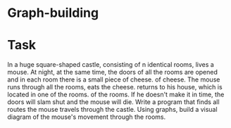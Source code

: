 # Graph-building
# Task
In a huge square-shaped castle, consisting of n identical
rooms, lives a mouse. At night, at the same time, the doors of all the rooms are opened
and in each room there is a small piece of cheese.
of cheese. The mouse runs through all the rooms, eats the cheese.
returns to his house, which is located in one of the rooms.
of the rooms. If he doesn't make it in time, the doors will slam shut and
the mouse will die. Write a program that finds all
routes the mouse travels through the castle.
Using graphs, build a visual diagram of the mouse's movement
through the rooms.
